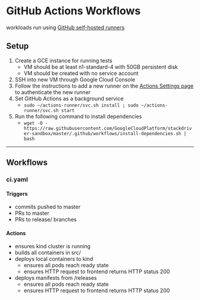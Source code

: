 # GitHub Actions Workflows

workloads run using [GitHub self-hosted runners](https://help.github.com/en/actions/automating-your-workflow-with-github-actions/about-self-hosted-runners)

## Setup

1. Create a GCE instance for running tests
    - VM should be at least n1-standard-4 with 50GB persistent disk
    - VM should be created with no service account
2. SSH into new VM through Google Cloud Console
3. Follow the instructions to add a new runner on the [Actions Settings page](https://github.com/GoogleCloudPlatform/stackdriver-sandbox/settings/actions) to authenticate the new runner
4. Set GitHub Actions as a background service
    - `sudo ~/actions-runner/svc.sh install ; sudo ~/actions-runner/svc.sh start`
5. Run the following command to install dependencies
    - `wget -O - https://raw.githubusercontent.com/GoogleCloudPlatform/stackdriver-sandbox/master/.github/workflows/install-dependencies.sh | bash`

---
## Workflows

### ci.yaml

#### Triggers
- commits pushed to master
- PRs to master
- PRs to release/ branches

#### Actions
- ensures kind cluster is running
- builds all containers in src/
- deploys local containers to kind
  - ensures all pods reach ready state
  - ensures HTTP request to frontend returns HTTP status 200
- deploys manifests from /releases
  - ensures all pods reach ready state
  - ensures HTTP request to frontend returns HTTP status 200
